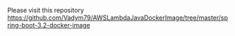 Please visit this repository
https://github.com/Vadym79/AWSLambdaJavaDockerImage/tree/master/spring-boot-3.2-docker-image